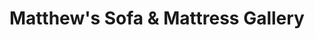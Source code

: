 ---
title: "Matthew's Sofa & Mattress Gallery"
url: /north-highlands/matthews-sofa-und-mattress-gallery/
shop: Möbel
---
